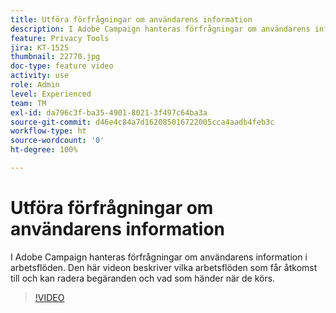 ```yaml
---
title: Utföra förfrågningar om användarens information
description: I Adobe Campaign hanteras förfrågningar om användarens information i arbetsflöden. Den här videon beskriver vilka arbetsflöden som får åtkomst till och kan radera begäranden och vad som händer när de körs.
feature: Privacy Tools
jira: KT-1525
thumbnail: 22770.jpg
doc-type: feature video
activity: use
role: Admin
level: Experienced
team: TM
exl-id: da796c3f-ba35-4901-8021-3f497c64ba3a
source-git-commit: d46e4c84a7d162085016722005cca4aadb4feb3c
workflow-type: ht
source-wordcount: '0'
ht-degree: 100%

---
```


# Utföra förfrågningar om användarens information

I Adobe Campaign hanteras förfrågningar om användarens information i arbetsflöden. Den här videon beskriver vilka arbetsflöden som får åtkomst till och kan radera begäranden och vad som händer när de körs.

>[!VIDEO](https://video.tv.adobe.com/v/22770?quality=12&learn=on)
